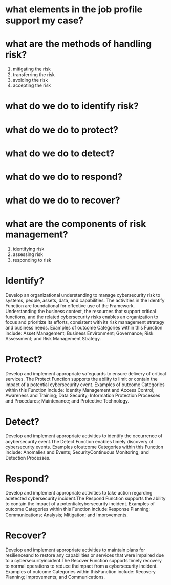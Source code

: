 # what elements in the job profile support my case?

# what are the methods of handling risk?
1. mitigating the risk
2. transferring the risk
3. avoiding the risk
4. accepting the risk

# what do we do to identify risk?
# what do we do to protect?
# what do we do to detect?
# what do we do to respond?
# what do we do to recover?

# what are the components of risk management?
1. identifying risk
2. assessing risk
3. responding to risk

# Identify?
Develop an organizational understanding to manage cybersecurity risk to systems, people, assets, data, and capabilities. The activities in the Identify Function are foundational for effective use of the Framework. Understanding the business context, the resources that support critical functions, and the related cybersecurity risks enables an organization to focus and prioritize its efforts, consistent with its risk management strategy and business needs. Examples of outcome Categories within this Function include: Asset Management; Business Environment; Governance; Risk Assessment; and Risk Management Strategy.

# Protect?
Develop and implement appropriate safeguards to ensure delivery of critical services. The Protect Function supports the ability to limit or contain the impact of a potential cybersecurity event. Examples of outcome Categories within this Function include: Identity Management and Access Control; Awareness and Training; Data Security; Information Protection Processes and Procedures; Maintenance; and Protective Technology.

# Detect?
Develop and implement appropriate activities to identify the occurrence of acybersecurity event.The Detect Function enables timely discovery of cybersecurity events. Examples ofoutcome Categories within this Function include: Anomalies and Events; SecurityContinuous Monitoring; and Detection Processes.

# Respond?
Develop and implement appropriate activities to take action regarding adetected cybersecurity incident.The Respond Function supports the ability to contain the impact of a potentialcybersecurity incident. Examples of outcome Categories within this Function include:Response Planning; Communications; Analysis; Mitigation; and Improvements.

# Recover?
Develop and implement appropriate activities to maintain plans for resilienceand to restore any capabilities or services that were impaired due to a cybersecurityincident.The Recover Function supports timely recovery to normal operations to reduce theimpact from a cybersecurity incident. Examples of outcome Categories within thisFunction include: Recovery Planning; Improvements; and Communications.